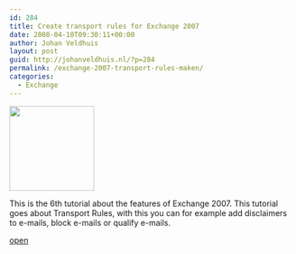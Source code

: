 ```yaml
---
id: 284
title: Create transport rules for Exchange 2007
date: 2008-04-10T09:30:11+00:00
author: Johan Veldhuis
layout: post
guid: http://johanveldhuis.nl/?p=284
permalink: /exchange-2007-transport-rules-maken/
categories:
  - Exchange
---
```

[<img class="alignnone size-thumbnail wp-image-278" title="Conditions" src="https://i0.wp.com/johanveldhuis.nl/wp-content/uploads/2008/04/tr_rule_step_3-150x150.jpg?resize=150%2C150" alt="" width="150" height="150" srcset="https://i0.wp.com/johanveldhuis.nl/wp-content/uploads/2008/04/tr_rule_step_3.jpg?resize=150%2C150&ssl=1 150w, https://i0.wp.com/johanveldhuis.nl/wp-content/uploads/D:\Web\wordpress/wp-content/uploads/2008/04/tr_rule_step_3.jpg?zoom=2&resize=150%2C150&ssl=1 300w, https://i0.wp.com/johanveldhuis.nl/wp-content/uploads/D:\Web\wordpress/wp-content/uploads/2008/04/tr_rule_step_3.jpg?zoom=3&resize=150%2C150&ssl=1 450w" sizes="(max-width: 150px) 100vw, 150px" data-recalc-dims="1" />](https://i0.wp.com/johanveldhuis.nl/wp-content/uploads/2008/04/tr_rule_step_3.jpg)

This is the 6th tutorial about the features of Exchange 2007. This tutorial goes about Transport Rules, with this you can for example add disclaimers to e-mails, block e-mails or qualify e-mails.

[open](http://johanveldhuis.nl/?page_id=273)